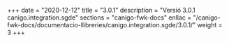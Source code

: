 +++
date        = "2020-12-12"
title       = "3.0.1"
description = "Versió 3.0.1 canigo.integration.sgde"
sections    = "canigo-fwk-docs"
enllac		= "/canigo-fwk-docs/documentacio-llibreries/canigo.integration.sgde/3.0.1/"
weight		= 3
+++
